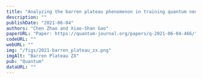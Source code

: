 ```yaml
---
title: "Analyzing the barren plateau phenomenon in training quantum neural networks with the ZX-calculus"
description: ""
publishDate: "2021-06-04"
authors: "Chen Zhao and Xiao-Shan Gao"
paperURL: "Paper: https://quantum-journal.org/papers/q-2021-06-04-466/"
codeURL: ""
webURL: ""
img: "/figs/2021-barren_plateau_zx.png"
imgAlt: "Barren Plateau ZX"
pub: "Quantum"
dataURL: ""
---
```

